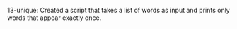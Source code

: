 13-unique: Created a script that takes a list of words as input and prints only words that appear exactly once.
